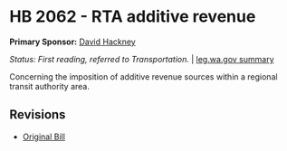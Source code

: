 # HB 2062 - RTA additive revenue
**Primary Sponsor:** [David Hackney](/person/leg/david.hackney.md)

*Status: First reading, referred to Transportation.* | [leg.wa.gov summary](https://app.leg.wa.gov/billsummary?BillNumber=2062&Year=2021)

Concerning the imposition of additive revenue sources within a regional transit authority area.

## Revisions
* [Original Bill](1/)